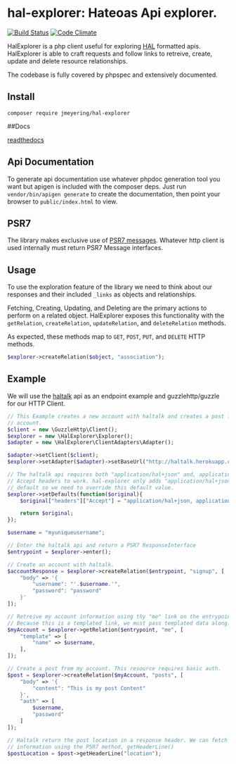 # hal-explorer: Hateoas Api explorer.

[![Build Status](https://travis-ci.org/Jmeyering/hal-explorer.svg?branch=master)](https://travis-ci.org/Jmeyering/hal-explorer)
[![Code Climate](https://codeclimate.com/github/Jmeyering/hal-explorer/badges/gpa.svg)](https://codeclimate.com/github/Jmeyering/hal-explorer)


HalExplorer is a php client useful for exploring [HAL][1] formatted apis.
HalExplorer is able to craft requests and follow links to retreive, create,
update and delete resource relationships.

The codebase is fully covered by phpspec and extensively documented.

## Install
`composer require jmeyering/hal-explorer`

##Docs

[readthedocs](http://hal-explorer.readthedocs.org/en/latest/)

## Api Documentation
To generate api documentation use whatever phpdoc generation tool you want
but apigen is included with the composer deps. Just run
`vendor/bin/apigen generate` to create the documentation, then point your
browser to `public/index.html` to view.

## PSR7
The library makes exclusive use of [PSR7 messages][0]. Whatever http client is
used internally must return PSR7 Message interfaces.

## Usage
To use the exploration feature of the library we need to think about our
responses and their included `_links` as objects and relationships.

Fetching, Creating, Updating, and Deleting are the primary actions to perform on
a related object. HalExplorer exposes this functionality with the
`getRelation`, `createRelation`, `updateRelation`, and `deleteRelation` methods.

As expected, these methods map to `GET`, `POST`, `PUT`, and `DELETE` HTTP
methods.

```php
$explorer->createRelation($object, "association");
```

## Example
We will use the [haltalk][2] api as an endpoint example and
guzzlehttp/guzzle for our HTTP Client.

```php
// This Example creates a new account with haltalk and creates a post from that
// account.
$client = new \GuzzleHttp\Client();
$explorer = new \HalExplorer\Explorer();
$adapter = new \HalExplorer\ClientAdapters\Adapter();

$adapter->setClient($client);
$explorer->setAdapter($adapter)->setBaseUrl("http://haltalk.herokuapp.com");

// The haltalk api requires both "application/hal+json" and, application/json"
// Accept headers to work. hal-explorer only adds "application/hal+json" by
// default so we need to override this default value.
$explorer->setDefaults(function($original){
    $original["headers"]["Accept"] = "application/hal+json, application/json";

    return $original;
});

$username = "myuniqueusername";

// Enter the haltalk api and return a PSR7 ResponseInterface
$entrypoint = $explorer->enter();

// Create an account with haltalk.
$accountResponse = $explorer->createRelation($entrypoint, "signup", [
    "body" => '{
        "username": "'.$username.'",
        "password": "password"
    }'
]);

// Retreive my account information using thy "me" link on the entrypoint.
// Because this is a templated link, we must pass templated data along.
$myAccount = $explorer->getRelation($entrypoint, "me", [
    "template" => [
        "name" => $username,
    ],
]);

// Create a post from my account. This resource requires basic auth.
$post = $explorer->createRelation($myAccount, "posts", [
    "body" => '{
        "content": "This is my post Content"
    }',
    "auth" => [
        $username,
        "password"
    ]
]);

// Haltalk return the post location in a response header. We can fetch that
// information using the PSR7 method, getHeaderLine()
$postLocation = $post->getHeaderLine("location");
```

[0]: http://www.php-fig.org/psr/psr-7
[1]: http://stateless.co/hal_specification.html
[2]: http://haltalk.herokuapp.com/explorer/browser.html

